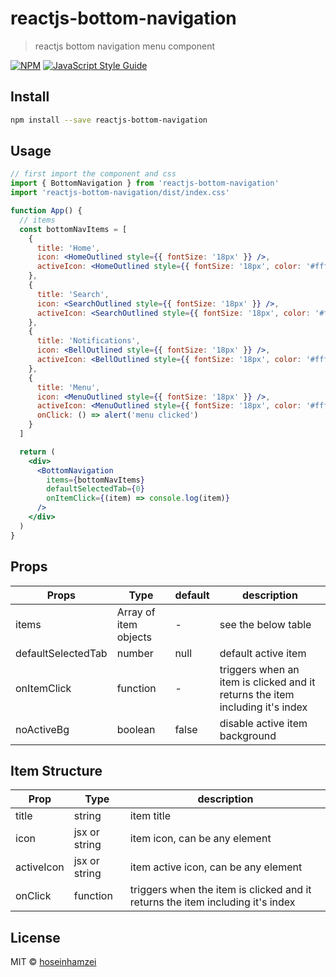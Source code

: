 # reactjs-bottom-navigation

> reactjs bottom navigation menu component

[![NPM](https://img.shields.io/npm/v/reactjs-bottom-navigation.svg)](https://www.npmjs.com/package/reactjs-bottom-navigation) [![JavaScript Style Guide](https://img.shields.io/badge/code_style-standard-brightgreen.svg)](https://standardjs.com)

## Install

```bash
npm install --save reactjs-bottom-navigation
```

## Usage

```jsx
// first import the component and css
import { BottomNavigation } from 'reactjs-bottom-navigation'
import 'reactjs-bottom-navigation/dist/index.css'

function App() {
  // items
  const bottomNavItems = [
    {
      title: 'Home',
      icon: <HomeOutlined style={{ fontSize: '18px' }} />,
      activeIcon: <HomeOutlined style={{ fontSize: '18px', color: '#fff' }} />
    },
    {
      title: 'Search',
      icon: <SearchOutlined style={{ fontSize: '18px' }} />,
      activeIcon: <SearchOutlined style={{ fontSize: '18px', color: '#fff' }} />
    },
    {
      title: 'Notifications',
      icon: <BellOutlined style={{ fontSize: '18px' }} />,
      activeIcon: <BellOutlined style={{ fontSize: '18px', color: '#fff' }} />
    },
    {
      title: 'Menu',
      icon: <MenuOutlined style={{ fontSize: '18px' }} />,
      activeIcon: <MenuOutlined style={{ fontSize: '18px', color: '#fff' }} />,
      onClick: () => alert('menu clicked')
    }
  ]

  return (
    <div>
      <BottomNavigation
        items={bottomNavItems}
        defaultSelectedTab={0}
        onItemClick={(item) => console.log(item)}
      />
    </div>
  )
}
```

## Props

| Props              | Type                  | default | description                                                                   |
| ------------------ | --------------------- | ------- | ----------------------------------------------------------------------------- |
| items              | Array of item objects | -       | see the below table                                                           |
| defaultSelectedTab | number                | null    | default active item                                                           |
| onItemClick        | function              | -       | triggers when an item is clicked and it returns the item including it's index |
| noActiveBg         | boolean               | false   | disable active item background                                                |

## Item Structure

| Prop       | Type          | description                                                                    |
| ---------- | ------------- | ------------------------------------------------------------------------------ |
| title      | string        | item title                                                                     |
| icon       | jsx or string | item icon, can be any element                                                  |
| activeIcon | jsx or string | item active icon, can be any element                                           |
| onClick    | function      | triggers when the item is clicked and it returns the item including it's index |

## License

MIT © [hoseinhamzei](https://github.com/hoseinhamzei)
